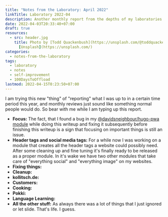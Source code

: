 ```yaml
---
title: "Notes from the Laboratory: April 2022"
linkTitle: Laboratory 2022-04
description: Another monthly report from the depths of my laboratories - the month of April
date: 2022-04-03T20:33:40+07:00
draft: true
resources:
  - src: header.jpg
    title: Photo by [Todd Quackenbush](https://unsplash.com/@toddquackenbush) via
      [Unsplash](https://unsplash.com/)
categories:
  - notes-from-the-laboratory
tags:
  - laboratory
  - notes
  - self-improvement
  - 100DaysToOffload
lastmod: 2022-04-15T0:23:50+07:00
---
```


I am trying this new "thing" of "reporting" what I was up to in a certain time period this year, and monthly reviews just sound like something normal people would do. So bear with me while I am typing up this report.

- **Focus:** The fact, that I found a bug in my [@davidsneighbour/hugo-pwa module](https://github.com/davidsneighbour/hugo-pwa) while doing this writeup and fixing it subsequently before finishing this writeup is a sign that focusing on important things is still an issue.
- **Header tags and social media tags:** For a while now I was working on a module that creates all the header tags a website could possibly need. After some cleaning up and fine tuning it's finally ready to be released as a proper module. In it's wake we have two other modules that take care of "everything social" and "everything image" on my websites.
- **Fixing things:**
- **Cleanup:**
- **kollitsch.de:**
- **Customers:**
- **Cooking:**
- **Pokki:**
- **Language Learning:**
- **All the other stuff:** As always there was a lot of things that I just ignored or let slide. That's life. I guess.
